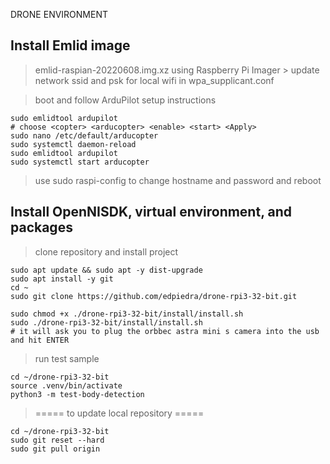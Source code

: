 DRONE ENVIRONMENT

Install Emlid image
-------------------------------------------------------------------
> emlid-raspian-20220608.img.xz using Raspberry Pi Imager
    > update network ssid and psk for local wifi in wpa_supplicant.conf

> boot and follow ArduPilot setup instructions
```
sudo emlidtool ardupilot
# choose <copter> <arducopter> <enable> <start> <Apply>
sudo nano /etc/default/arducopter
sudo systemctl daemon-reload
sudo emlidtool ardupilot
sudo systemctl start arducopter
```

> use sudo raspi-config to change hostname and password and reboot


Install OpenNISDK, virtual environment, and packages
-------------------------------------------------------------------
> clone repository and install project
```
sudo apt update && sudo apt -y dist-upgrade
sudo apt install -y git
cd ~
sudo git clone https://github.com/edpiedra/drone-rpi3-32-bit.git

sudo chmod +x ./drone-rpi3-32-bit/install/install.sh
sudo ./drone-rpi3-32-bit/install/install.sh
# it will ask you to plug the orbbec astra mini s camera into the usb and hit ENTER
```

> run test sample
```
cd ~/drone-rpi3-32-bit
source .venv/bin/activate
python3 -m test-body-detection
```

> ===== to update local repository =====
```
cd ~/drone-rpi3-32-bit
sudo git reset --hard
sudo git pull origin
```